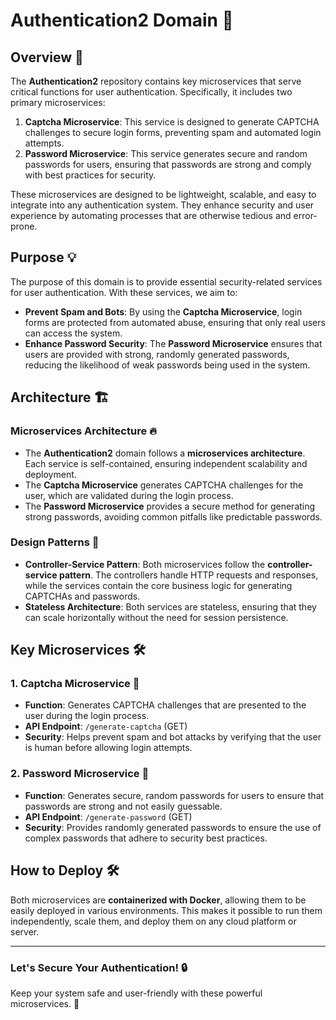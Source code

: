 
# Authentication2 Domain 🚀

## Overview 🌟

The **Authentication2** repository contains key microservices that serve critical functions for user authentication. Specifically, it includes two primary microservices:

1. **Captcha Microservice**: This service is designed to generate CAPTCHA challenges to secure login forms, preventing spam and automated login attempts.
2. **Password Microservice**: This service generates secure and random passwords for users, ensuring that passwords are strong and comply with best practices for security.

These microservices are designed to be lightweight, scalable, and easy to integrate into any authentication system. They enhance security and user experience by automating processes that are otherwise tedious and error-prone.

## Purpose 💡

The purpose of this domain is to provide essential security-related services for user authentication. With these services, we aim to:

- **Prevent Spam and Bots**: By using the **Captcha Microservice**, login forms are protected from automated abuse, ensuring that only real users can access the system.
- **Enhance Password Security**: The **Password Microservice** ensures that users are provided with strong, randomly generated passwords, reducing the likelihood of weak passwords being used in the system.

## Architecture 🏗️

### Microservices Architecture 🔥
- The **Authentication2** domain follows a **microservices architecture**. Each service is self-contained, ensuring independent scalability and deployment.
- The **Captcha Microservice** generates CAPTCHA challenges for the user, which are validated during the login process.
- The **Password Microservice** provides a secure method for generating strong passwords, avoiding common pitfalls like predictable passwords.

### Design Patterns 📝
- **Controller-Service Pattern**: Both microservices follow the **controller-service pattern**. The controllers handle HTTP requests and responses, while the services contain the core business logic for generating CAPTCHAs and passwords.
- **Stateless Architecture**: Both services are stateless, ensuring that they can scale horizontally without the need for session persistence.

## Key Microservices 🛠️

### 1. **Captcha Microservice** 🎯
- **Function**: Generates CAPTCHA challenges that are presented to the user during the login process.
- **API Endpoint**: `/generate-captcha` (GET)
- **Security**: Helps prevent spam and bot attacks by verifying that the user is human before allowing login attempts.

### 2. **Password Microservice** 🔑
- **Function**: Generates secure, random passwords for users to ensure that passwords are strong and not easily guessable.
- **API Endpoint**: `/generate-password` (GET)
- **Security**: Provides randomly generated passwords to ensure the use of complex passwords that adhere to security best practices.

## How to Deploy 🛠️

Both microservices are **containerized with Docker**, allowing them to be easily deployed in various environments. This makes it possible to run them independently, scale them, and deploy them on any cloud platform or server.

---

### Let's Secure Your Authentication! 🔒
Keep your system safe and user-friendly with these powerful microservices. 💪
